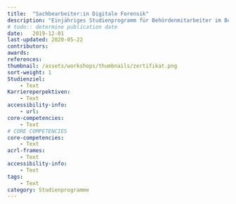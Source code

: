 ```yaml
---
title:  "Sachbearbeiter:in Digitale Forensik"
description: "Einjähriges Studienprogramm für Behördenmitarbeiter im Bereich der IT Forensik. Online Lehrangebot mit Zertifikatsabschluss "
# todo:: determine publication date
date:   2019-12-01
last-updated: 2020-05-22
contributors:
awards:
references:
thumbnail: /assets/workshops/thumbnails/zertifikat.png
sort-weight: 1
Studienziel:
    - Text
Karriereperpektiven:
    - Text
accessibility-info:
    - url: 
core-competencies:
    - Text
# CORE COMPETENCIES
core-competencies:
    - Text
acrl-frames:
    - Text
accessibility-info:
    - Text
tags:
    - Text
category: Studienprogramme
---
```

